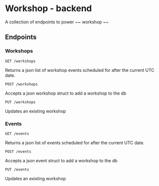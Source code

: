 # Workshop - backend

A collection of endpoints to power ~~ workshop ~~

## Endpoints

### Workshops

`GET /workshops`

Returns a json list of workshop events scheduled for after the current UTC date.

`POST /workshops`

Accepts a json workshop struct to add a workshop to the db

`PUT /workshops`

Updates an existing workshop

### Events

`GET /events`

Returns a json list of events scheduled for after the current UTC date.

`POST /events`

Accepts a json event struct to add a workshop to the db

`PUT /events`

Updates an existing workshop


